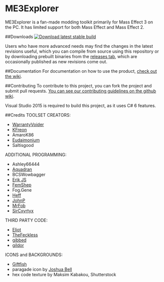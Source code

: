 # ME3Explorer

ME3Explorer is a fan-made modding toolkit primarily for Mass Effect 3 on the PC. It has limited support for both Mass Effect and Mass Effect 2.

##Downloads
[![Download latest stable build](https://raw.github.com/me3explorer/me3explorer/resources/downloadbutton.png)](https://github.com/ME3Explorer/ME3Explorer/releases/latest)

Users who have more advanced needs may find the changes in the latest revisions useful, which you can compile from source using this repository or by downloading prebuilt binaries from the [releases tab](https://github.com/ME3Explorer/ME3Explorer/releases), which are occasionally published as new revisions come out.

##Documentation
For documentation on how to use the product, [check out the wiki](http://me3explorer.wikia.com).

##Contributing
To contribute to this project, you can fork the project and submit pull requests. [You can see our contributing guidelines on the github wiki](https://github.com/ME3Explorer/ME3Explorer/wiki/Contributing-Code).

Visual Studio 2015 is required to build this project, as it uses C# 6 features.

##Credits
TOOLSET CREATORS:
- [WarrantyVoider](https://github.com/zeroKilo)
- [KFreon](https://github.com/KFreon)
- AmaroK86
- [Eudaimonium](https://github.com/Eudaimonium)
- Saltisgood


ADDITIONAL PROGRAMMING:
- Ashley66444
- [Aquadran](https://github.com/aquadran)
- BCSWowbagger
- [Erik JS](https://github.com/Erik-JS)
- [FemShep](https://github.com/Mgamerz)
- Fog.Gene
- [Heff](https://github.com/HeffU)
- [JohnP](http://www.nexusmods.com/masseffect3/users/9707256/?)
- [MrFob](https://github.com/MrFob)
- [SirCxyrtyx](https://github.com/SirCxyrtyx)


THIRD PARTY CODE:
- [Eliot](https://github.com/EliotVU)
- [TheFeckless](http://www.unknowncheats.me/forum/unreal-3-engine/71911-thefeckless-ue3-sdk-generator.html)
- [gibbed](https://github.com/gibbed)
- [gildor](https://github.com/gildor2)


ICONS and BACKGROUNDS:
- [Giftfish](https://github.com/giftfish)
- paragade icon by [Joshua Bell](http://sailok.deviantart.com/)
- hex code texture by Maksim Kabakou, Shutterstock
